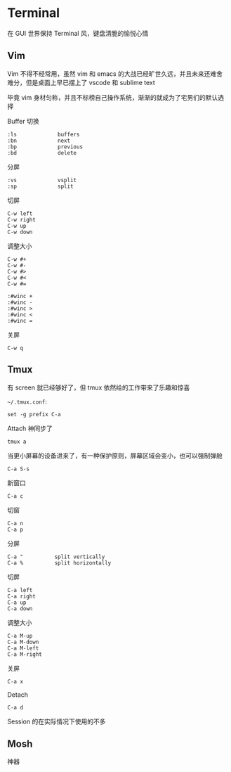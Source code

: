 # Terminal

在 GUI 世界保持 Terminal 风，键盘清脆的愉悦心情

## Vim

Vim 不得不经常用，虽然 vim 和 emacs 的大战已经旷世久远，并且未来还难舍难分，但是桌面上早已摆上了 vscode 和 sublime text

毕竟 vim 身材匀称，并且不标榜自己操作系统，渐渐的就成为了宅男们的默认选择

Buffer 切换

    :ls             buffers
    :bn             next
    :bp             previous
    :bd             delete

分屏

    :vs             vsplit
    :sp             split

切屏

    C-w left
    C-w right
    C-w up
    C-w down

调整大小

    C-w #+
    C-w #-
    C-w #>
    C-w #<
    C-w #=

    :#winc +
    :#winc -
    :#winc >
    :#winc <
    :#winc =

关屏

    C-w q

## Tmux

有 screen 就已经够好了，但 tmux 依然给的工作带来了乐趣和惊喜

`~/.tmux.conf`:

    set -g prefix C-a

Attach 神同步了

    tmux a

当更小屏幕的设备进来了，有一种保护原则，屏幕区域会变小，也可以强制弹舱

    C-a S-s

新窗口

    C-a c

切窗

    C-a n
    C-a p

分屏

    C-a "          split vertically
    C-a %          split horizontally

切屏

    C-a left
    C-a right
    C-a up
    C-a down

调整大小

    C-a M-up
    C-a M-down
    C-a M-left
    C-a M-right

关屏

    C-a x

Detach

    C-a d

Session 的在实际情况下使用的不多

## Mosh

神器